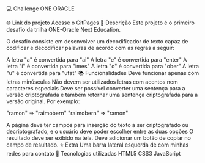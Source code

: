 💻 Challenge ONE ORACLE

🌐 Link do projeto
Acesse o GitPages
📝 Descrição
Este projeto é o primeiro desafio da trilha ONE-Oracle Next Education.

O desafio consiste em desenvolver um decodificador de texto capaz de codificar e decodificar palavras de acordo com as regras a seguir:

A letra "a" é convertida para "ai"
A letra "e" é convertida para "enter"
A letra "i" é convertida para "imes"
A letra "o" é convertida para "ober"
A letra "u" é convertida para "ufat"
📚 Funcionalidades
Deve funcionar apenas com letras minúsculas
Não devem ser utilizados letras com acentos nem caracteres especiais
Deve ser possível converter uma sentença para a versão criptografada e também retornar uma sentença criptografada para a versão original.
Por exemplo:

"ramon" => "raimobern" "raimobern" => "ramon"

A página deve ter campos para inserção do texto a ser criptografado ou decriptografado, e o usuário deve poder escolher entre as duas opções
O resultado deve ser exibido na tela.
Deve adicionar um botão de copiar no campo de resultado.
⭐ Extra
Uma barra lateral esquerda de com minhas redes para contato
🔧 Tecnologias utilizadas
HTML5 CSS3 JavaScript
